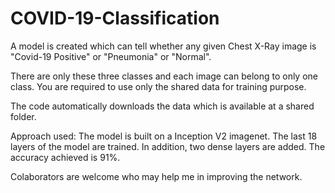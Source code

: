 # COVID-19-Classification
A model is created which can tell whether any given Chest X-Ray image is "Covid-19 Positive" or "Pneumonia" or "Normal". 

There are only these three classes and each image can belong to only one class. You are required to use only the shared data for training purpose.

The code automatically downloads the data which is available at a shared folder.

Approach used:
The model is built on a Inception V2 imagenet. The last 18 layers of the model are trained. In addition, two dense layers are added.
The accuracy achieved is 91%.

Colaborators are welcome who may help me in improving the network.
